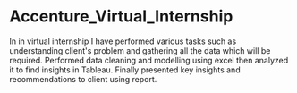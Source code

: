 # Accenture_Virtual_Internship
In in virtual internship I have performed various tasks such as understanding client's problem and gathering all the data which will be required. Performed data cleaning and modelling using excel then analyzed it to find insights in Tableau. Finally presented key insights and recommendations to client using report.
